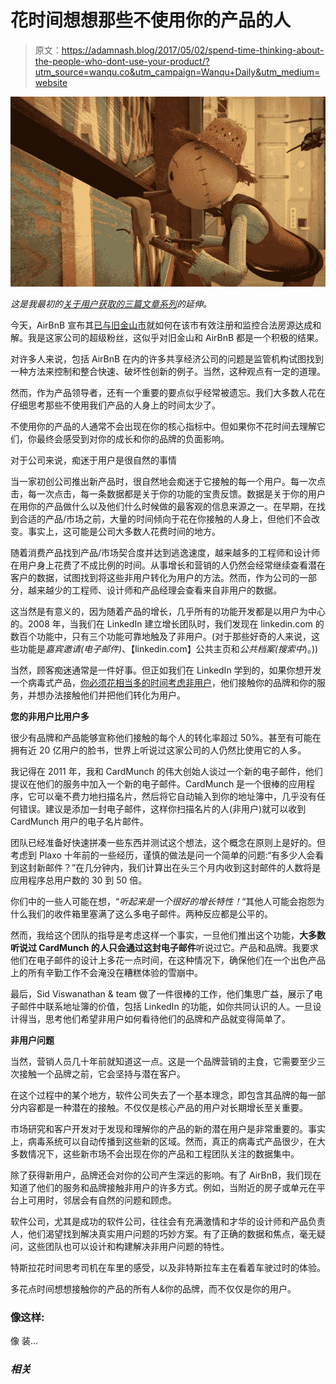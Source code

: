 # 花时间想想那些不使用你的产品的人

> 原文：<https://adamnash.blog/2017/05/02/spend-time-thinking-about-the-people-who-dont-use-your-product/?utm_source=wanqu.co&utm_campaign=Wanqu+Daily&utm_medium=website>

![on-the-outside-looking-in](img/fe2988338970b6377db007dd079d9297.png)

*这是我最初的[关于用户获取的三篇文章系列](https://blog.adamnash.com/2012/03/28/product-leaders-user-acquisition-series/)的延伸。*

今天，AirBnB 宣布其[已与旧金山市](http://www.reuters.com/article/us-airbnb-sanfrancisco-settlement-idUSKBN17X254)就如何在该市有效注册和监控合法房源达成和解。我是这家公司的超级粉丝，这似乎对旧金山和 AirBnB 都是一个积极的结果。

对许多人来说，包括 AirBnB 在内的许多共享经济公司的问题是监管机构试图找到一种方法来控制和整合快速、破坏性创新的例子。当然，这种观点有一定的道理。

然而，作为产品领导者，还有一个重要的要点似乎经常被遗忘。我们大多数人花在仔细思考那些不使用我们产品的人身上的时间太少了。

不使用你的产品的人通常不会出现在你的核心指标中。但如果你不花时间去理解它们，你最终会感受到对你的成长和你的品牌的负面影响。

对于公司来说，痴迷于用户是很自然的事情

当一家初创公司推出新产品时，很自然地会痴迷于它接触的每一个用户。每一次点击，每一次点击，每一条数据都是关于你的功能的宝贵反馈。数据是关于你的用户在用你的产品做什么以及他们什么时候做的最客观的信息来源之一。在早期，在找到合适的产品/市场之前，大量的时间倾向于花在你接触的人身上，但他们不会改变。事实上，这可能是公司大多数人花费时间的地方。

随着消费产品找到产品/市场契合度并达到逃逸速度，越来越多的工程师和设计师在用户身上花费了不成比例的时间。从事增长和营销的人仍然会经常继续查看潜在客户的数据，试图找到将这些非用户转化为用户的方法。然而，作为公司的一部分，越来越少的工程师、设计师和产品经理会查看来自非用户的数据。

这当然是有意义的，因为随着产品的增长，几乎所有的功能开发都是以用户为中心的。2008 年，当我们在 LinkedIn 建立增长团队时，我们发现在 linkedin.com 的数百个功能中，只有三个功能可靠地触及了非用户。(对于那些好奇的人来说，这些功能是*嘉宾邀请(电子邮件)*、【linkedin.com】公共主页和*公共档案(搜索中*)。))

当然，顾客痴迷通常是一件好事。但正如我们在 LinkedIn 学到的，如果你想开发一个病毒式产品，[你必须花相当多的时间考虑非用户](https://blog.adamnash.com/2012/04/04/user-acquisition-viral-factor-basics/)，他们接触你的品牌和你的服务，并想办法接触他们并把他们转化为用户。

**您的非用户比用户多**

很少有品牌和产品能够宣称他们接触的每个人的转化率超过 50%。甚至有可能在拥有近 20 亿用户的脸书，世界上听说过这家公司的人仍然比使用它的人多。

我记得在 2011 年，我和 CardMunch 的伟大创始人谈过一个新的电子邮件，他们提议在他们的服务中加入一个新的电子邮件。CardMunch 是一个很棒的应用程序，它可以毫不费力地扫描名片，然后将它自动输入到你的地址簿中，几乎没有任何错误。建议是添加一封电子邮件，这样你扫描名片的人(非用户)就可以收到 CardMunch 用户的电子名片邮件。

团队已经准备好快速拼凑一些东西并测试这个想法，这个概念在原则上是好的。但考虑到 Plaxo 十年前的一些经历，谨慎的做法是问一个简单的问题:“有多少人会看到这封新邮件？”在几分钟内，我们计算出在头三个月内收到这封邮件的人数将是应用程序总用户数的 30 到 50 倍。

你们中的一些人可能在想，“*听起来是一个很好的增长特性！*“其他人可能会抱怨为什么我们的收件箱里塞满了这么多电子邮件。两种反应都是公平的。

然而，我给这个团队的指导是考虑这样一个事实，一旦他们推出这个功能，**大多数听说过 CardMunch 的人只会通过这封电子邮件**听说过它。产品和品牌。我要求他们在电子邮件的设计上多花一点时间，在这种情况下，确保他们在一个出色产品上的所有辛勤工作不会淹没在糟糕体验的雪崩中。

最后，Sid Viswanathan & team 做了一件很棒的工作，他们集思广益，展示了电子邮件中联系地址簿的价值，包括 LinkedIn 的功能，如你共同认识的人。一旦设计得当，思考他们希望非用户如何看待他们的品牌和产品就变得简单了。

**非用户问题**

当然，营销人员几十年前就知道这一点。这是一个品牌营销的主食，它需要至少三次接触一个品牌之前，它会坚持与潜在客户。

在这个过程中的某个地方，软件公司失去了一个基本理念，即包含其品牌的每一部分内容都是一种潜在的接触。不仅仅是核心产品的用户对长期增长至关重要。

市场研究和客户开发对于发现和理解你的产品的新的潜在用户是非常重要的。事实上，病毒系统可以自动传播到这些新的区域。然而，真正的病毒式产品很少，在大多数情况下，这些新市场不会出现在你的产品和工程团队关注的数据集中。

除了获得新用户，品牌还会对你的公司产生深远的影响。有了 AirBnB，我们现在知道了他们的服务和品牌接触非用户的许多方式。例如，当附近的房子或单元在平台上可用时，邻居会有自然的问题和顾虑。

软件公司，尤其是成功的软件公司，往往会有充满激情和才华的设计师和产品负责人，他们渴望找到解决真实用户问题的巧妙方案。有了正确的数据和焦点，毫无疑问，这些团队也可以设计和构建解决非用户问题的特性。

特斯拉花时间思考司机在车里的感受，以及非特斯拉车主在看着车驶过时的体验。

多花点时间想想接触你的产品的所有人&你的品牌，而不仅仅是你的用户。

### 像这样:

像 装...

### *相关*
